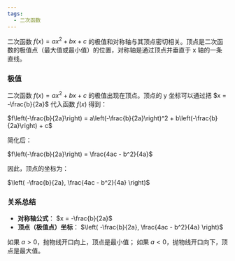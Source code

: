 ```yaml
---
tags:
  - 二次函数
---
```


二次函数 $f(x) = ax^2 + bx + c$ 的极值和对称轴与其顶点密切相关。顶点是二次函数的极值点（最大值或最小值）的位置，对称轴是通过顶点并垂直于 x 轴的一条直线。
### 极值

二次函数 $f(x) = ax^2 + bx + c$ 的极值出现在顶点。顶点的 y 坐标可以通过把 $x = -\frac{b}{2a}$ 代入函数 $f(x)$ 得到：

$f\left(-\frac{b}{2a}\right) = a\left(-\frac{b}{2a}\right)^2 + b\left(-\frac{b}{2a}\right) + c$

简化后：

$f\left(-\frac{b}{2a}\right) = \frac{4ac - b^2}{4a}$

因此，顶点的坐标为：

$\left( -\frac{b}{2a}, \frac{4ac - b^2}{4a} \right)$

### 关系总结

- **对称轴公式**： $x = -\frac{b}{2a}$
- **顶点（极值点）坐标**： $\left( -\frac{b}{2a}, \frac{4ac - b^2}{4a} \right)$

如果 $a > 0$，抛物线开口向上，顶点是最小值；
如果 $a < 0$，抛物线开口向下，顶点是最大值。
